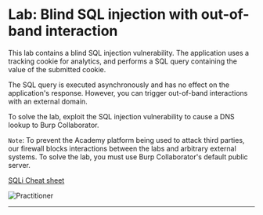 # Lab: Blind SQL injection with out-of-band interaction

This lab contains a blind SQL injection vulnerability. The application uses a tracking cookie for analytics, and performs a SQL query containing the value of the submitted cookie.

The SQL query is executed asynchronously and has no effect on the application's response. However, you can trigger out-of-band interactions with an external domain.

To solve the lab, exploit the SQL injection vulnerability to cause a DNS lookup to Burp Collaborator. 

`Note`: To prevent the Academy platform being used to attack third parties, our firewall blocks interactions between the labs and arbitrary external systems. To solve the lab, you must use Burp Collaborator's default public server. 

[SQLi Cheat sheet](https://portswigger.net/web-security/sql-injection/cheat-sheet)

![Practitioner](https://img.shields.io/badge/level-Apprentice-blue)

---
